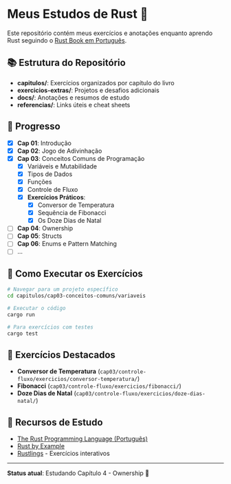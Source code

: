 # Meus Estudos de Rust 🦀

Este repositório contém meus exercícios e anotações enquanto aprendo Rust seguindo o [Rust Book em Português](https://rust-br.github.io/rust-book-pt-br/).

## 📚 Estrutura do Repositório

- **capitulos/**: Exercícios organizados por capítulo do livro
- **exercicios-extras/**: Projetos e desafios adicionais
- **docs/**: Anotações e resumos de estudo
- **referencias/**: Links úteis e cheat sheets

## 🎯 Progresso

- [x] **Cap 01**: Introdução
- [x] **Cap 02**: Jogo de Adivinhação
- [x] **Cap 03**: Conceitos Comuns de Programação
  - [x] Variáveis e Mutabilidade
  - [x] Tipos de Dados
  - [x] Funções
  - [x] Controle de Fluxo
  - [x] **Exercícios Práticos**:
    - [x] Conversor de Temperatura
    - [x] Sequência de Fibonacci
    - [x] Os Doze Dias de Natal
- [ ] **Cap 04**: Ownership
- [ ] **Cap 05**: Structs
- [ ] **Cap 06**: Enums e Pattern Matching
- [ ] ...

## 🚀 Como Executar os Exercícios

```bash
# Navegar para um projeto específico
cd capitulos/cap03-conceitos-comuns/variaveis

# Executar o código
cargo run

# Para exercícios com testes
cargo test
```

## 📝 Exercícios Destacados

- **Conversor de Temperatura** (`cap03/controle-fluxo/exercicios/conversor-temperatura/`)
- **Fibonacci** (`cap03/controle-fluxo/exercicios/fibonacci/`)
- **Doze Dias de Natal** (`cap03/controle-fluxo/exercicios/doze-dias-natal/`)

## 📖 Recursos de Estudo

- [The Rust Programming Language (Português)](https://rust-br.github.io/rust-book-pt-br/)
- [Rust by Example](https://doc.rust-lang.org/rust-by-example/)
- [Rustlings](https://github.com/rust-lang/rustlings) - Exercícios interativos

---

**Status atual**: Estudando Capítulo 4 - Ownership 📍
